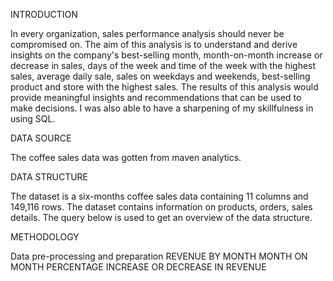 INTRODUCTION

In every organization, sales performance analysis should never be compromised on. The aim of this analysis is to understand and derive insights on the company's best-selling month, month-on-month increase or decrease in sales, days of the week and time of the week with the highest sales, average daily sale, sales on weekdays and weekends, best-selling product and store with the highest sales. The results of this analysis would provide meaningful insights and recommendations that can be used to make decisions. I was also able to have a sharpening of my skillfulness in using SQL.

DATA SOURCE

The coffee sales data was gotten from maven analytics.

DATA STRUCTURE

The dataset is a six-months coffee sales data containing 11 columns and 149,116 rows. The dataset contains information on products, orders, sales details. The query below is used to get an overview of the data structure.

METHODOLOGY

Data pre-processing and preparation
REVENUE BY MONTH
MONTH ON MONTH PERCENTAGE INCREASE OR DECREASE IN REVENUE
